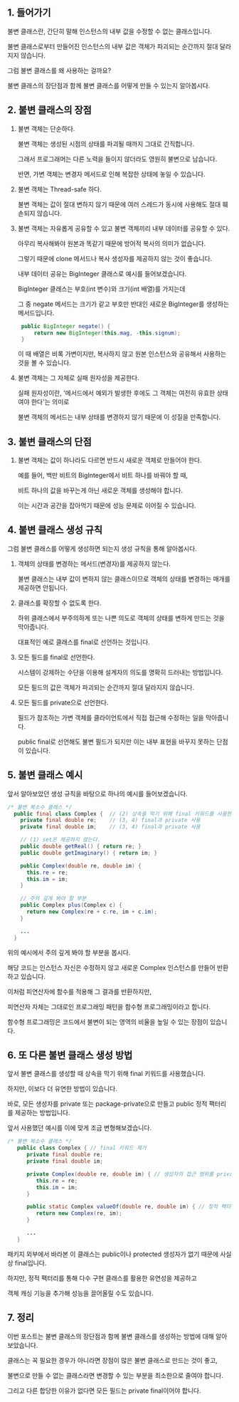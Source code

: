 ## 1. 들어가기

불변 클래스란, 간단히 말해 인스턴스의 내부 값을 수정할 수 없는 클래스입니다.

불변 클래스로부터 만들어진 인스턴스의 내부 값은 객체가 파괴되는 순간까지 절대 달라지지 않습니다.

그럼 불변 클래스를 왜 사용하는 걸까요?

불변 클래스의 장단점과 함께 불변 클래스를 어떻게 만들 수 있는지 알아봅시다.

## 2. 불변 클래스의 장점

1. 불변 객체는 단순하다.

   불변 객체는 생성된 시점의 상태를 파괴될 때까지 그대로 간직합니다.

   그래서 프로그래머는 다른 노력을 들이지 않더라도 영원히 불변으로 남습니다.

   반면, 가변 객체는 변경자 메서드로 인해 복잡한 상태에 놓일 수 있습니다.

2. 불변 객체는 Thread-safe 하다.

   불변 객체는 값이 절대 변하지 않기 때문에 여러 스레드가 동시에 사용해도 절대 훼손되지 않습니다.

3. 불변 객체는 자유롭게 공유할 수 있고 불변 객체끼리 내부 데이터를 공유할 수 있다.

   아무리 복사해봐야 원본과 똑같기 때문에 방어적 복사의 의미가 없습니다.

   그렇기 때문에 clone 메서드나 복사 생성자를 제공하지 않는 것이 좋습니다.

   내부 데이터 공유는 BigInteger 클래스로 예시를 들어보겠습니다.

   BigInteger 클래스는 부호(int 변수)와 크기(int 배열)를 가지는데

   그 중 negate 메서드는 크기가 같고 부호만 반대인 새로운 BigInteger를 생성하는 메서드입니다.

   ```java
    public BigInteger negate() {
        return new BigInteger(this.mag, -this.signum);
    }
   ```

   이 때 배열은 비록 가변이지만, 복사하지 않고 원본 인스턴스와 공유해서 사용하는 것을 볼 수 있습니다.

4. 불변 객체는 그 자체로 실패 원자성을 제공한다.

   실패 원자성이란, '메서드에서 예외가 발생한 후에도 그 객체는 여전히 유효한 상태여야 한다'는 의미로

   불변 객체의 메서드는 내부 상태를 변경하지 않기 때문에 이 성질을 만족합니다.

## 3. 불변 클래스의 단점

1. 불변 객체는 값이 하나라도 다르면 반드시 새로운 객체로 만들어야 한다.

   예를 들어, 백만 비트의 BigInteger에서 비트 하나를 바꿔야 할 때,

   비트 하나의 값을 바꾸는게 아닌 새로운 객체를 생성해야 합니다.

   이는 시간과 공간을 잡아먹기 때문에 성능 문제로 이어질 수 있습니다.

## 4. 불변 클래스 생성 규칙

그럼 불변 클래스를 어떻게 생성하면 되는지 생성 규칙을 통해 알아봅시다.

1. 객체의 상태를 변경하는 메서드(변경자)를 제공하지 않는다.

   불변 클래스는 내부 값이 변하지 않는 클래스이므로 객체의 상태를 변경하는 매개를 제공하면 안됩니다.

2. 클래스를 확장할 수 없도록 한다.

   하위 클래스에서 부주의하게 또는 나쁜 의도로 객체의 상태를 변하게 만드는 것을 막아줍니다.

   대표적인 예로 클래스를 final로 선언하는 것입니다.

3. 모든 필드를 final로 선언한다.

   시스템이 강제하는 수단을 이용해 설계자의 의도를 명확히 드러내는 방법입니다.

   모든 필드의 값은 객체가 파괴되는 순간까지 절대 달라지지 않습니다.

4. 모든 필드를 private으로 선언한다.

   필드가 참조하는 가변 객체를 클라이언트에서 직접 접근해 수정하는 일을 막아줍니다.

   public final로 선언해도 불변 필드가 되지만 이는 내부 표현을 바꾸지 못하는 단점이 있습니다.

## 5. 불변 클래스 예시

앞서 알아보았던 생성 규칙을 바탕으로 하나의 예시를 들어보겠습니다.

```java
/* 불변 복소수 클래스 */
  public final class Complex {  // (2) 상속을 막기 위해 final 키워드를 사용한다.
    private final double re;    // (3, 4) final과 private 사용
    private final double im;    // (3, 4) final과 private 사용

    // (1) set은 제공하지 않는다.
    public double getReal() { return re; }
    public double getImaginary() { return im; }

    public Complex(double re, double im) {
      this.re = re;
      this.im = im;
    }

    // 주의 깊게 봐야 할 부분
    public Complex plus(Complex c) {
      return new Complex(re + c.re, im + c.im);
    }

    ...
  }
```

위의 예시에서 주의 깊게 봐야 할 부분을 봅시다.

해당 코드는 인스턴스 자신은 수정하지 않고 새로운 Complex 인스턴스를 만들어 반환하고 있습니다.

이처럼 피연산자에 함수를 적용해 그 결과를 반환하지만,

피연산자 자체는 그대로인 프로그래밍 패턴을 함수형 프로그래밍이라고 합니다.

함수형 프로그래밍은 코드에서 불변이 되는 영역의 비율을 높일 수 있는 장점이 있습니다.

## 6. 또 다른 불변 클래스 생성 방법

앞서 불변 클래스를 생성할 때 상속을 막기 위해 final 키워드를 사용했습니다.

하지만, 이보다 더 유연한 방법이 있습니다.

바로, 모든 생성자를 private 또는 package-private으로 만들고 public 정적 팩터리를 제공하는 방법입니다.

앞서 사용했던 예시를 이에 맞게 조금 변형해보겠습니다.

```java
/* 불변 복소수 클래스 */
   public class Complex { // final 키워드 제거
      private final double re;
      private final double im;

      private Complex(double re, double im) { // 생성자의 접근 범위를 private으로 선언
         this.re = re;
         this.im = im;
      }

      public static Complex valueOf(double re, double im) { // 정적 팩터리 메서드 제공
         return new Complex(re, im);
      }

      ...
   }
```

패키지 외부에서 바라본 이 클래스는 public이나 protected 생성자가 없기 때문에 사실상 final입니다.

하지만, 정적 팩터리를 통해 다수 구현 클래스를 활용한 유연성을 제공하고

객체 캐싱 기능을 추가해 성능을 끌어올릴 수도 있습니다.

## 7. 정리

이번 포스트는 불변 클래스의 장단점과 함께 불변 클래스를 생성하는 방법에 대해 알아보았습니다.

클래스는 꼭 필요한 경우가 아니라면 장점이 많은 불변 클래스로 만드는 것이 좋고,

불변으로 만들 수 없는 클래스라면 변경할 수 있는 부분을 최소한으로 줄여야 합니다.

그리고 다른 합당한 이유가 없다면 모든 필드는 private final이어야 합니다.